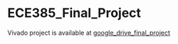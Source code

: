# ECE385_Final_Project

Vivado project is available at [google_drive_final_project](https://drive.google.com/file/d/12XlaXhhVKMfCb2HvjN_2XXG338i9jujv/view?usp=sharing)
